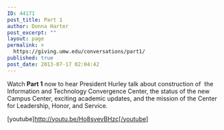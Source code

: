 ```yaml
---
ID: 44171
post_title: Part 1
author: Donna Harter
post_excerpt: ""
layout: page
permalink: >
  https://giving.umw.edu/conversations/part1/
published: true
post_date: 2013-07-17 02:04:42
---
```

Watch <strong>Part 1</strong> now to hear President Hurley talk about construction of  the Information and Technology Convergence Center, the status of the new Campus Center, exciting academic updates, and the mission of the Center for Leadership, Honor, and Service.

[youtube]http://youtu.be/Ho8svevBHzc[/youtube]

&nbsp;

&nbsp;
